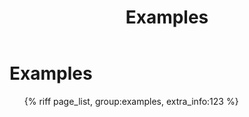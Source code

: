 ﻿---
title: Examples
group: navbar
order: 3
---
# Examples

<ul class="list-unstyled">
{% riff page_list, group:examples, extra_info:123  %}
</ul>
